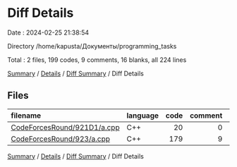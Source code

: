 # Diff Details

Date : 2024-02-25 21:38:54

Directory /home/kapusta/Документы/programming_tasks

Total : 2 files,  199 codes, 9 comments, 16 blanks, all 224 lines

[Summary](results.md) / [Details](details.md) / [Diff Summary](diff.md) / Diff Details

## Files
| filename | language | code | comment | blank | total |
| :--- | :--- | ---: | ---: | ---: | ---: |
| [CodeForcesRound/921D1/a.cpp](/CodeForcesRound/921D1/a.cpp) | C++ | 20 | 0 | 4 | 24 |
| [CodeForcesRound/923/a.cpp](/CodeForcesRound/923/a.cpp) | C++ | 179 | 9 | 12 | 200 |

[Summary](results.md) / [Details](details.md) / [Diff Summary](diff.md) / Diff Details